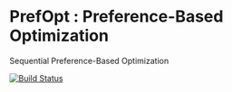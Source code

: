 # PrefOpt : Preference-Based Optimization
Sequential Preference-Based Optimization

[![Build Status](https://travis-ci.org/prefopt/prefopt.svg?branch=master)](https://travis-ci.org/prefopt/prefopt)

